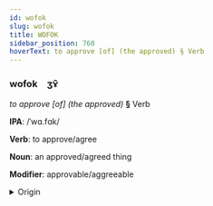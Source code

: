```yaml
---
id: wofok
slug: wofok
title: WOFOK
sidebar_position: 760
hoverText: to approve [of] (the approved) § Verb
---
```


### wofok&emsp;<span kind="abugida">ʒɤ̑</span>

*to approve [of] (the approved)* **§** Verb

**IPA**: /ˈwɑ.fɑk/

**Verb**: to approve/agree

**Noun**: an approved/agreed thing

**Modifier**: approvable/aggreeable

<details>
    <summary>Origin</summary>
    Hijazi وافَق wāfag /waː.faɡ/<br/>
    <em>Afroasiatic Language Family</em>
</details>